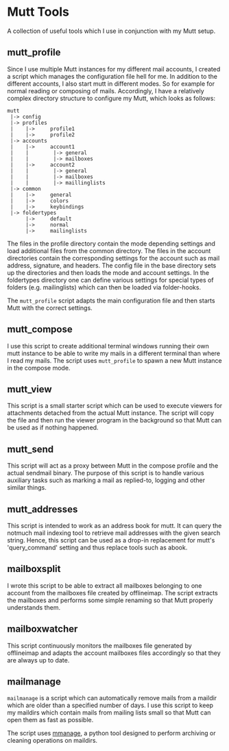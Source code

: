 # Mutt Tools

A collection of useful tools which I use in conjunction with my Mutt setup.

## mutt_profile

Since I use multiple Mutt instances for my different mail accounts, I created
a script which manages the configuration file hell for me. In addition to the
different accounts, I also start mutt in different modes. So for example for
normal reading or composing of mails. Accordingly, I have a relatively complex
directory structure to configure my Mutt, which looks as follows:

    mutt
     |-> config
     |-> profiles
     |    |->     profile1
     |    |->     profile2
     |-> accounts
     |    |->     account1
     |    |        |-> general
     |    |        |-> mailboxes
     |    |->     account2
     |    |        |-> general
     |    |        |-> mailboxes
     |    |        |-> maillinglists
     |-> common
     |    |->     general
     |    |->     colors
     |    |->     keybindings
     |-> foldertypes
          |->     default
          |->     normal
          |->     mailinglists

The files in the profile directory contain the mode depending settings and load
additional files from the common directory. The files in the account
directories contain the corresponding settings for the account such as mail
address, signature, and headers. The config file in the base directory sets up the
directories and then loads the mode and account settings. In the foldertypes directory
one can define various settings for special types of folders (e.g. mailinglists) which
can then be loaded via folder-hooks.

The `mutt_profile` script adapts the main configuration file and then starts
Mutt with the correct settings.


## mutt_compose

I use this script to create additional terminal windows running their own mutt instance
to be able to write my mails in a different terminal than where I read my mails. The
script uses `mutt_profile` to spawn a new Mutt instance in the compose mode.


## mutt_view

This script is a small starter script which can be used to execute viewers for attachments
detached from the actual Mutt instance. The script will copy the file and then run the viewer
program in the background so that Mutt can be used as if nothing happened.


## mutt_send

This script will act as a proxy between Mutt in the compose profile and the actual sendmail
binary. The purpose of this script is to handle various auxiliary tasks such as marking a mail
as replied-to, logging and other similar things.


## mutt_addresses

This script is intended to work as an address book for mutt. It can query the notmuch mail
indexing tool to retrieve mail addresses with the given search string. Hence, this script can
be used as a drop-in replacement for mutt's 'query\_command' setting and thus replace tools
such as abook.


## mailboxsplit

I wrote this script to be able to extract all mailboxes belonging to one account from the
mailboxes file created by offlineimap. The script extracts the mailboxes and performs some
simple renaming so that Mutt properly understands them.


## mailboxwatcher

This script continuously monitors the mailboxes file generated by offlineimap and adapts the
account mailboxes files accordingly so that they are always up to date.


## mailmanage

`mailmanage` is a script which can automatically remove mails from a maildir which are older
than a specified number of days. I use this script to keep my maildirs which contain mails from
mailing lists small so that Mutt can open them as fast as possible.

The script uses [mmanage](https://github.com/l3nkz/mail-tools "mail-tools"), a python tool designed
to perform archiving or cleaning operations on maildirs.
